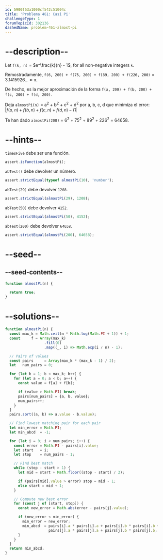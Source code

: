 ```yaml
---
id: 5900f53a1000cf542c51004c
title: 'Problema 461: Casi Pi'
challengeType: 1
forumTopicId: 302136
dashedName: problem-461-almost-pi
---
```


# --description--

Let `f(k, n)` = $e^\frac{k}{n} - 1$, for all non-negative integers `k`.

Remostradamente, `f(6, 200) + f(75, 200) + f(89, 200) + f(226, 200)` = 3.1415926… ≈ π.

De hecho, es la mejor aproximación de la forma `f(a, 200) + f(b, 200) + f(c, 200) + f(d, 200)`.

Deja `almostPi(n)` = a<sup>2</sup> + b<sup>2</sup> + c<sup>2</sup> + d<sup>2</sup> por a, b, c, d que minimiza el error: $\lvert f(a,n) + f(b,n) + f(c,n) + f(d,n) - \Pi\rvert$

Te han dado `almostPi(200)` = 6<sup>2</sup> + 75<sup>2</sup> + 89<sup>2</sup> + 226<sup>2</sup> = 64658.

# --hints--

`timesFive` debe ser una función.

```js
assert.isFunction(almostPi);
```

`abTest()` debe devolver un número.

```js
assert.strictEqual(typeof almostPi(10), 'number');
```

`abTest(29)` debe devolver `1208`.

```js
assert.strictEqual(almostPi(29), 1208);
```

`abTest(50)` debe devolver `4152`.

```js
assert.strictEqual(almostPi(50), 4152);
```

`abTest(200)` debe devolver `64658`.

```js
assert.strictEqual(almostPi(200), 64658);
```

# --seed--

## --seed-contents--

```js
function almostPi(n) {

  return true;
}
```

# --solutions--

```js
function almostPi(n) {
  const max_k = Math.ceil(n * Math.log(Math.PI + 1)) + 1;
  const     f = Array(max_k)
                  .fill(0)
                  .map((_, i) => Math.exp(i / n) - 1);

  // Pairs of values
  const pairs     = Array(max_k * (max_k - 1) / 2);
  let   num_pairs = 0;

  for (let b = 1; b < max_k; b++) {
    for (let a = 0; a < b; a++) {
      const value = f[a] + f[b];

      if (value > Math.PI) break;
      pairs[num_pairs] = {a, b, value};
      num_pairs++;
    }
  }
  pairs.sort((a, b) => a.value - b.value);

  // Find lowest matching pair for each pair
  let min_error = Math.PI;
  let min_abcd  = -1;

  for (let i = 0; i < num_pairs; i++) {
    const error = Math.PI - pairs[i].value;
    let start   = i;
    let stop    = num_pairs - 1;

    // Find best match
    while (stop - start > 1) {
      let mid = start + Math.floor((stop - start) / 2);

      if (pairs[mid].value > error) stop = mid - 1;
      else start = mid + 1;
    }

    // Compute new best error
    for (const j of [start, stop]) {
      const new_error = Math.abs(error - pairs[j].value);

      if (new_error < min_error) {
        min_error = new_error;
        min_abcd  = pairs[i].a * pairs[i].a + pairs[i].b * pairs[i].b +
                    pairs[j].a * pairs[j].a + pairs[j].b * pairs[j].b;
      }
    }
  }
  return min_abcd;
}
```

